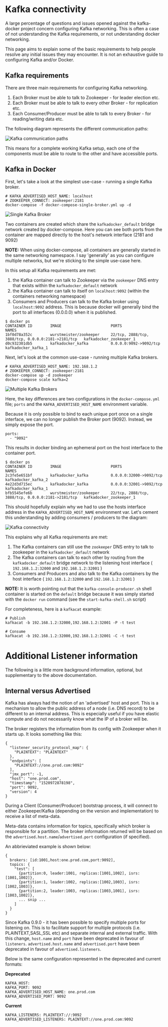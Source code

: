 Kafka connectivity
==================

A large percentage of questions and issues opened against the kafka-docker project concern configuring Kafka networking. This is often a case of not understanding the Kafka requirements, or not understanding docker networking.

This page aims to explain some of the basic requirements to help people resolve any initial issues they may encounter. It is not an exhaustive guide to configuring Kafka and/or Docker.

Kafka requirements
------------------

There are three main requirements for configuring Kafka networking.

1.	Each Broker must be able to talk to Zookeeper - for leader election etc.
2.	Each Broker must be able to talk to every other Broker - for replication etc.
3.	Each Consumer/Producer must be able to talk to every Broker - for reading/writing data etc.

The following diagram represents the different communication paths:

![Kafka communication paths](kafka-communication.png)

This means for a complete working Kafka setup, each one of the components must be able to route to the other and have accessible ports.

Kafka in Docker
---------------

First, let's take a look at the simplest use-case - running a single Kafka broker.

```
# KAFKA_ADVERTISED_HOST_NAME: localhost
# ZOOKEEPER_CONNECT: zookeeper:2181
docker-compose -f docker-compose-single-broker.yml up -d
```

![Single Kafka Broker](kafka-single-broker.png)

Two containers are created which share the `kafkadocker_default` bridge network created by docker-compose. Here you can see both ports from the container are mapped directly to the host's network interface (2181 and 9092)

**NOTE:** When using docker-compose, all containers are generally started in the same networking namespace. I say 'generally' as you can configure multiple networks, but we're sticking to the simple use-case here.

In this setup all Kafka requirements are met:

1.	the Kafka container can talk to Zookeeper via the `zookeeper` DNS entry that exists within the `kafkadocker_default` network
2.	the Kafka container can talk to itself on `localhost:9092` (within the containers networking namespace)
3.	Consumers and Producers can talk to the Kafka broker using `localhost:9092` address. This is because docker will generally bind the port to all interfaces (0.0.0.0) when it is published.

```
$ docker ps
CONTAINER ID        IMAGE                      PORTS                                                NAMES
1bf0d78a352c        wurstmeister/zookeeper     22/tcp, 2888/tcp, 3888/tcp, 0.0.0.0:2181->2181/tcp   kafkadocker_zookeeper_1
d0c932301db5        kafkadocker_kafka          0.0.0.0:9092->9092/tcp                               kafkadocker_kafka_1
```

Next, let's look at the common use-case - running multiple Kafka brokers.

```
# KAFKA_ADVERTISED_HOST_NAME: 192.168.1.2
# ZOOKEEPER_CONNECT: zookeeper:2181
docker-compose up -d zookeeper
docker-compose scale kafka=2
```

![Multiple Kafka Brokers](kafka-multi-broker.png)

Here, the key differences are two configurations in the `docker-compose.yml` file; `ports` and the `KAFKA_ADVERTISED_HOST_NAME` environment variable.

Because it is only possible to bind to each unique port once on a single interface, we can no longer publish the Broker port (9092). Instead, we simply expose the port.

```
ports:
  - "9092"
```

This results in docker binding an ephemeral port on the host interface to the container port.

```
$ docker ps
CONTAINER ID        IMAGE                      PORTS                                                NAMES
2c3fe5e651bf        kafkadocker_kafka          0.0.0.0:32000->9092/tcp                              kafkadocker_kafka_2
4e22d3d715ec        kafkadocker_kafka          0.0.0.0:32001->9092/tcp                              kafkadocker_kafka_1
bfb5545efe6b        wurstmeister/zookeeper     22/tcp, 2888/tcp, 3888/tcp, 0.0.0.0:2181->2181/tcp   kafkadocker_zookeeper_1
```

This should hopefully explain why we had to use the hosts interface address in the `KAFKA_ADVERTISED_HOST_NAME` environment var. Let's cement this understanding by adding consumers / producers to the diagram:

![Kafka connectivity](kafka-connectivity.png)

This explains why all Kafka requirements are met:

1.	The Kafka containers can still use the `zookeeper` DNS entry to talk to zookeeper in the `kafkadocker_default` network
2.	The Kafka containers can talk to each other by routing from the `kafkadocker_default` bridge network to the listening host interface ( `192.168.1.2:32000` and `192.168.1.2:32001` )
3.	Consumers and Producers and also talk to the Kafka containers by the host interface ( `192.168.1.2:32000` and `192.168.1.2:32001` )

**NOTE:** It is worth pointing out that the `kafka-console-producer.sh` shell container is started on the `default` bridge because it was simply started with the `docker run` command (see the `start-kafka-shell.sh` script)

For completeness, here is a `kafkacat` example:

```
# Publish
kafkacat -b 192.168.1.2:32000,192.168.1.2:32001 -P -t test

# Consume
kafkacat -b 192.168.1.2:32000,192.168.1.2:32001 -C -t test
```

Additional Listener information
===============================

The following is a little more background information, optional, but supplementary to the above documentation.

Internal versus Advertised
--------------------------

Kafka has always had the notion of an 'advertised' host and port. This is a mechanism to allow the public address of a node (i.e. DNS record) to be different to an internal address. This is especially useful if you have elastic compute and do not necessarily know what the IP of a broker will be.

The broker registers the information from its config with Zookeeper when it starts up. It looks something like this:

```
{
  "listener_security_protocol_map": {
    "PLAINTEXT": "PLAINTEXT"
  },
  "endpoints": [
    "PLAINTEXT://one.prod.com:9092"
  ],
  "jmx_port": -1,
  "host": "one.prod.com",
  "timestamp": "1520972878198",
  "port": 9092,
  "version": 4
}
```

During a Client (Consumer/Producer) bootstrap process, it will connect to either Zookeeper/Kafka (depending on the version and implementation) to receive a list of meta-data.

Meta-data contains information for topics, specifically which broker is responsible for a partition. The broker information returned will be based on the `advertised.host.name`/`advertised.port` configuration (if specified).

An abbrieviated example is shown below:

```
{
  brokers: [id:1001,host:one.prod.com,port:9092],
  topics: {
    "test": [
      {partition:0, leader:1001, replicas:[1001,1002], isrs:[1001,1002]},
      {partition:1, leader:1002, replicas:[1002,1003], isrs:[1002,1003]},
      {partition:2, leader:1003, replicas:[1003,1001], isrs:[1003,1002]},
      ... snip ...
    ]
  }
}
```

Since Kafka 0.9.0 - it has been possible to specify multiple ports for listening on. This is to facilitate support for multiple protocols (i.e. PLAINTEXT,SASL,SSL etc) and separate internal and external traffic. With this change, `host.name` and `port` have been deprecated in favour of `listeners`. `advertised.host.name` and `advertised.port` have been deprecated in favour of `advertised.listeners`.

Below is the same configuration represented in the deprecated and current formats:

**Deprecated**

```
KAFKA_HOST:
KAFKA_PORT: 9092
KAFKA_ADVERTISED_HOST_NAME: one.prod.com
KAFKA_ADVERTISED_PORT: 9092
```

**Current**

```
KAFKA_LISTENERS: PLAINTEXT://:9092
KAFKA_ADVERTISED_LISTENERS: PLAINTEXT://one.prod.com:9092
```
